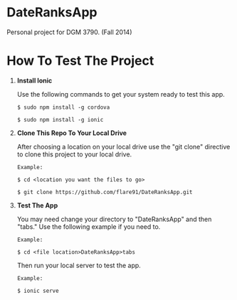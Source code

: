 DateRanksApp
============

<p>Personal project for DGM 3790. (Fall 2014)</p>

<h1>
<a id="user-content-how-to-test-the-project" class="anchor" href="#how-to-test-the-project" aria-hidden="true"><span class="octicon octicon-link"></span></a>How To Test The Project</h1>

<ol class="task-list">
<li>
<p><strong>Install Ionic</strong></p>

<p>Use the following commands to get your system ready to test this app.</p>

<pre><code>$ sudo npm install -g cordova

$ sudo npm install -g ionic
</code></pre>
</li>
<li>
<p><strong>Clone This Repo To Your Local Drive</strong></p>

<p>After choosing a location on your local drive use the "git clone" directive to clone this project to your local drive.</p>

<pre><code>Example:

$ cd &lt;location you want the files to go&gt;

$ git clone https://github.com/flare91/DateRanksApp.git
</code></pre>
</li>
<li>
<p><strong>Test The App</strong></p>

<p>You may need change your directory to "DateRanksApp" and then "tabs." Use the following example if you need to.</p>

<pre><code>Example:

$ cd &lt;file location&gt;DateRanksApp&gt;tabs
</code></pre>

<p>Then run your local server to test the app.</p>

<pre><code>Example:

$ ionic serve
</code></pre>
</li>
</ol>